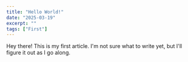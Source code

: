 ```yaml
---
title: "Hello World!"
date: "2025-03-19"
excerpt: ""
tags: ["First"]
---
```


Hey there! This is my first article. I'm not sure what to write yet, but I'll figure it out as I go along.
